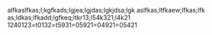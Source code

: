 alfkaslfkas;l;kgfkads;lgjea;lgjdas;lgkjdsa;lgk
aslfkas;ltfkaew;lfkas;lfk
as;ldkas;lfkadd;lgfkeq;ltkr13;l54k321;l4k21
1240123=t0132=t5931=05921=04921=05421
